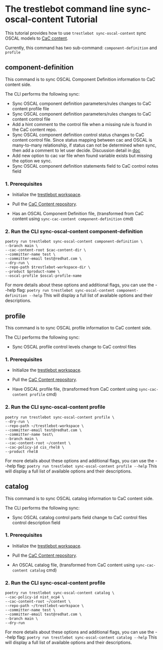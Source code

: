 # The trestlebot command line sync-oscal-content Tutorial

This tutorial provides how to use `trestlebot sync-oscal-content` sync OSCAL models to [CaC content](https://github.com/ComplianceAsCode/content).

Currently, this command has two sub-command: `component-definition` and `profile`

## component-definition

This command is to sync OSCAL Component Definition information to CaC content side.

The CLI performs the following sync:

- Sync OSCAL component definition parameters/rules changes to CaC content profile file
- Sync OSCAL component definition parameters/rules changes to CaC content control file
- Add a hint comment to the control file when a missing rule is found in the CaC content repo.
- Sync OSCAL component definition control status changes to CaC content control file. Since status mapping between
cac and OSCAL is many-to-many relationship, if status can not be determined when sync, then add a comment to let user
decide. Discussion detail in [doc](https://github.com/complytime/complyscribe/discussions/511)
- Add new option to cac var file when found variable exists but missing the option we sync.
- Sync OSCAL component definition statements field to CaC control notes field

### 1. Prerequisites

- Initialize the [trestlebot workspace](../tutorials/github.md#3-initialize-trestlebot-workspace).

- Pull the [CaC Content repository](https://github.com/ComplianceAsCode/content).

- Has an OSCAL Component Definition file, (transformed from CaC content using `sync-cac-content component-definition` cmd)

### 2. Run the CLI sync-oscal-content component-definition
```shell
poetry run trestlebot sync-oscal-content component-definition \ 
--branch main \
--cac-content-root $cac-content-dir \
--committer-name test \
--committer-email test@redhat.com \
--dry-run \
--repo-path $trestlebot-workspace-dir \
--product $product-name \
--oscal-profile $oscal-profile-name
```

For more details about these options and additional flags, you can use the --help flag:
`poetry run trestlebot sync-oscal-content component-definition --help`
This will display a full list of available options and their descriptions.


## profile

This command is to sync OSCAL profile information to CaC content side.

The CLI performs the following sync:

- Sync OSCAL profile control levels change to CaC control files

### 1. Prerequisites

- Initialize the [trestlebot workspace](../tutorials/github.md#3-initialize-trestlebot-workspace).

- Pull the [CaC Content repository](https://github.com/ComplianceAsCode/content).

- Have OSCAL profile file, (transformed from CaC content using `sync-cac-content profile` cmd)

### 2. Run the CLI sync-oscal-content profile
```shell
poetry run trestlebot sync-oscal-content profile \
--dry-run \
--repo-path ~/trestlebot-workspace \
--committer-email test@redhat.com \
--committer-name test\
--branch main \
--cac-content-root ~/content \
--cac-policy-id cis_rhel8 \
--product rhel8
```

For more details about these options and additional flags, you can use the --help flag:
`poetry run trestlebot sync-oscal-content profile --help`
This will display a full list of available options and their descriptions.

## catalog

This command is to sync OSCAL catalog information to CaC content side.

The CLI performs the following sync:

- Sync OSCAL catalog control parts field change to CaC control files control description field

### 1. Prerequisites

- Initialize the [trestlebot workspace](../tutorials/github.md#3-initialize-trestlebot-workspace).

- Pull the [CaC Content repository](https://github.com/ComplianceAsCode/content).

- An OSCAL catalog file, (transformed from CaC content using `sync-cac-content catalog` cmd)

### 2. Run the CLI sync-oscal-content profile
```shell
poetry run trestlebot sync-oscal-content catalog \
--cac-policy-id nist_ocp4 \
--cac-content-root ~/content \
--repo-path ~/trestlebot-workspace \
--committer-name test \
--committer-email test@redhat.com \
--branch main \
--dry-run
```

For more details about these options and additional flags, you can use the --help flag:
`poetry run trestlebot sync-oscal-content catalog --help`
This will display a full list of available options and their descriptions.